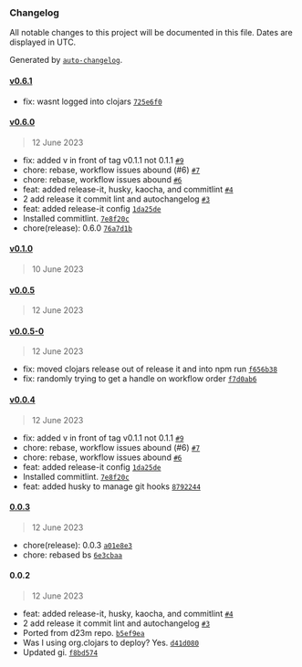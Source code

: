 ### Changelog

All notable changes to this project will be documented in this file. Dates are displayed in UTC.

Generated by [`auto-changelog`](https://github.com/CookPete/auto-changelog).

#### [v0.6.1](https://github.com/patbrown/INXS/compare/v0.6.0...v0.6.1)

- fix: wasnt logged into clojars [`725e6f0`](https://github.com/patbrown/INXS/commit/725e6f00483eb375383ee94760a99d8f5c5ab37e)

#### [v0.6.0](https://github.com/patbrown/INXS/compare/v0.1.0...v0.6.0)

> 12 June 2023

- fix: added v in front of tag v0.1.1 not 0.1.1 [`#9`](https://github.com/patbrown/INXS/pull/9)
- chore: rebase, workflow issues abound (#6) [`#7`](https://github.com/patbrown/INXS/pull/7)
- chore: rebase, workflow issues abound [`#6`](https://github.com/patbrown/INXS/pull/6)
- feat: added release-it, husky, kaocha, and commitlint [`#4`](https://github.com/patbrown/INXS/pull/4)
- 2 add release it commit lint and autochangelog [`#3`](https://github.com/patbrown/INXS/pull/3)
- feat: added release-it config [`1da25de`](https://github.com/patbrown/INXS/commit/1da25dec81875681f03693b0418cd80b1e05c3fc)
- Installed commitlint. [`7e8f20c`](https://github.com/patbrown/INXS/commit/7e8f20c790bd47c25ac1b244a04e1ace48ae1c7c)
- chore(release): 0.6.0 [`76a7d1b`](https://github.com/patbrown/INXS/commit/76a7d1bccf87af69b68a637a4c62c72b77666ffa)

#### [v0.1.0](https://github.com/patbrown/INXS/compare/v0.0.5...v0.1.0)

> 10 June 2023

#### [v0.0.5](https://github.com/patbrown/INXS/compare/v0.0.5-0...v0.0.5)

> 12 June 2023

#### [v0.0.5-0](https://github.com/patbrown/INXS/compare/v0.0.4...v0.0.5-0)

> 12 June 2023

- fix: moved clojars release out of release it and into npm run [`f656b38`](https://github.com/patbrown/INXS/commit/f656b383adf263ffca8a4c1c48cdd06242595cba)
- fix: randomly trying to get a handle on workflow order [`f7d0ab6`](https://github.com/patbrown/INXS/commit/f7d0ab633e478b4a61a9a9473261e3022ab11bc7)

#### [v0.0.4](https://github.com/patbrown/INXS/compare/0.0.3...v0.0.4)

> 12 June 2023

- fix: added v in front of tag v0.1.1 not 0.1.1 [`#9`](https://github.com/patbrown/INXS/pull/9)
- chore: rebase, workflow issues abound (#6) [`#7`](https://github.com/patbrown/INXS/pull/7)
- chore: rebase, workflow issues abound [`#6`](https://github.com/patbrown/INXS/pull/6)
- feat: added release-it config [`1da25de`](https://github.com/patbrown/INXS/commit/1da25dec81875681f03693b0418cd80b1e05c3fc)
- Installed commitlint. [`7e8f20c`](https://github.com/patbrown/INXS/commit/7e8f20c790bd47c25ac1b244a04e1ace48ae1c7c)
- feat: added husky to manage git hooks [`8792244`](https://github.com/patbrown/INXS/commit/87922446b347adaf4e835c8aaedf9dfe2aa9ccd9)

#### [0.0.3](https://github.com/patbrown/INXS/compare/0.0.2...0.0.3)

> 12 June 2023

- chore(release): 0.0.3 [`a01e8e3`](https://github.com/patbrown/INXS/commit/a01e8e31491afa236370ba0761ecf9860935c1bd)
- chore: rebased bs [`6e3cbaa`](https://github.com/patbrown/INXS/commit/6e3cbaa77ae423055565181becb752906fbe70de)

#### 0.0.2

> 12 June 2023

- feat: added release-it, husky, kaocha, and commitlint [`#4`](https://github.com/patbrown/INXS/pull/4)
- 2 add release it commit lint and autochangelog [`#3`](https://github.com/patbrown/INXS/pull/3)
- Ported from d23m repo. [`b5ef9ea`](https://github.com/patbrown/INXS/commit/b5ef9eaee3a893b4c4e5cdfce1ae1ca741f37c91)
- Was I using org.clojars to deploy? Yes. [`d41d080`](https://github.com/patbrown/INXS/commit/d41d080951e8837496d847fb448de260f99dffcb)
- Updated gi. [`f8bd574`](https://github.com/patbrown/INXS/commit/f8bd5748e3cd76efc63d8b8c40429c3d9398c4fb)
